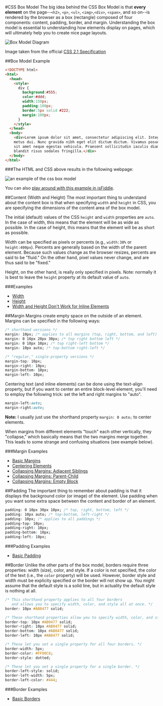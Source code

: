 #CSS Box Model
The big idea behind the CSS Box Model is that **every element** on the page--`<h2>`, `<p>`, `<ul>`, `<img>`,`<div>`,  `<span>`, and so on--is rendered by the browser as a box (rectangle) composed of four components: content, padding, border, and margin. Understanding the box model is essential to understanding how elements display on pages, which will ultimately help you to create nice page layouts.

![Box Model Diagram](http://www.w3.org/TR/CSS2/images/boxdim.png)

Image taken from the official [CSS 2.1 Specification](http://www.w3.org/TR/CSS21/box.html)

##Box Model Example

```html
<!DOCTYPE html>
<html>
  <head>
    <style>
      div {
        background:#555;
        color:#ddd;
        width:150px;
        padding:100px;
        border:5px solid #222;
        margin:100px;
      }
    </style>
  </head>
  <body>
    <div>Lorem ipsum dolor sit amet, consectetur adipiscing elit. Integer sit amet
    metus dui. Nunc gravida nibh eget elit dictum dictum. Vivamus posuere ante
    sit amet neque egestas vehicula. Praesent sollicitudin iaculis diam, nec
    blandit risus sodales fringilla.</div>
  </body>
</html> 
```

###The HTML and CSS above results in the following webpage:

![an example of the css box model](http://christensenacademy.org/modules/css-layouts/textpages/box-model-example.png)

You can also [play around with this example in jsFiddle](http://jsfiddle.net/cameron89/45pLG/).

##Content (Width and Height)
The most important thing to understand about the content box is that when specifying `width` and `height` in CSS, you are specifying the dimensions of the content area of the box model.

The initial (default) values of the CSS `height` and `width` properties are `auto`. In the case of width, this means that the element will be as wide as possible. In the case of height, this means that the element will be as short as possible.

Width can be specified as pixels or percents (e.g., `width:30%` or `height:400px`). Percents are generally based on the width of the parent element. Because such values change as the browser resizes, percents are said to be "fluid." On the other hand, pixel values never change, and are thus said to be "fixed."

Height, on the other hand, is really only specified in pixels. Note: normally it is best to leave the `height` property at its default value of `auto`.

###Examples

* [Width](http://jsfiddle.net/cameron89/GbwFJ/)
* [Height](http://jsfiddle.net/cameron89/qHLQC/)
* [Width and Height Don't Work for Inline Elements](http://jsfiddle.net/cameron89/wL64c/)

##Margin
Margins create empty space on the outside of an element. Margins can be specified in the following ways:

```css
/* shorthand versions */
margin: 10px; /* applies to all margins (top, right, bottom, and left) */
margin: 0 10px 20px 30px; /* top right bottom left */
margin: 0 10px 10px; /* top right-left bottom */
margin: 10px auto; /* top-bottom right-left */

/* "regular," single-property versions */
margin-top: 10px;
margin-right: 10px;
margin-bottom: 10px;
margin-left: 10px;
```

Centering text (and inline elements) can be done using the text-align property, but if you want to center an entire block-level element, you'll need to employ the following trick: set the left and right margins to "auto".

```css
margin-left:auto;
margin-right:auto;
```

**Note:** I usually just use the shorthand property `margin: 0 auto;` to center elements.

When margins from different elements "touch" each other vertically, they "collapse," which basically means that the two margins merge together. This leads to some strange and confusing situations (see example below).

###Margin Examples

* [Basic Margins](http://jsfiddle.net/cameron89/bmEWU/)
* [Centering Elements](http://jsfiddle.net/cameron89/C3prj/)
* [Collapsing Margins: Adjacent Siblings](http://jsfiddle.net/cameron89/tA9tn/)
* [Collapsing Margins: Parent-Child](http://jsfiddle.net/cameron89/RUPUZ/)
* [Collapsing Margins: Empty Block](http://jsfiddle.net/cameron89/nUjhK/)


##Padding
The important thing to remember about padding is that it displays the background color (or image) of the element. Use padding when you want some extra space between the content and border of an element.

```css
padding: 0 10px 30px 10px; /* top, right, bottom, left */
padding: 10px auto; /* top-bottom, left-right */
padding: 10px; /* applies to all paddings */
padding-top: 10px;
padding-right: 10px;
padding-bottom: 10px;
padding-left: 10px;
```

###Padding Examples

* [Basic Padding](http://jsfiddle.net/cameron89/m6RF5/)

##Border
Unlike the other parts of the box model, borders require three properties: width (size), color, and style. If a color is not specified, the color of the text (i.e., the `color` property) will be used. However, border style and width must be explicity specified or the border will not show up. You might assume that the default style is a solid line, but in actuality the default style is nothing at all.

```css
/* This shorthand property applies to all four borders
   and allows you to specify width, color, and style all at once. */
border: 10px #AB0477 solid;

/* These shorthand properties allow you to specify width, color, and style for an individual border. */
border-top: 10px #AB0477 solid;
border-right: 10px #AB0477 solid;
border-bottom: 10px #AB0477 solid;
border-left: 10px #AB0477 solid;

/* These let you set a single property for all four borders. */
border-width: 5px; 
border-color: #FF00C8;
border-style: dotted;

/* These let you set a single property for a single border. */
border-left-style: solid;
border-left-width: 5px;
border-left-color: #444;
```

###Border Examples

* [Basic Borders](http://jsfiddle.net/cameron89/yYWHh/)
